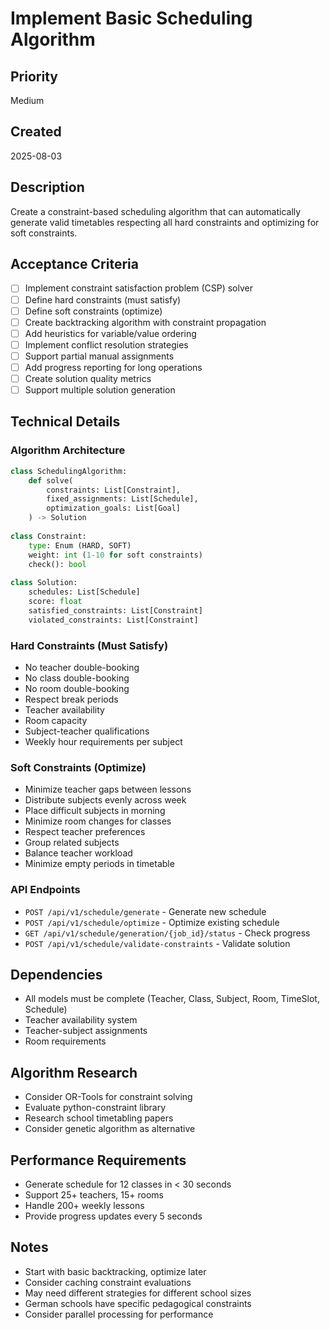 # Implement Basic Scheduling Algorithm

## Priority
Medium

## Created
2025-08-03

## Description
Create a constraint-based scheduling algorithm that can automatically generate valid timetables respecting all hard constraints and optimizing for soft constraints.

## Acceptance Criteria
- [ ] Implement constraint satisfaction problem (CSP) solver
- [ ] Define hard constraints (must satisfy)
- [ ] Define soft constraints (optimize)
- [ ] Create backtracking algorithm with constraint propagation
- [ ] Add heuristics for variable/value ordering
- [ ] Implement conflict resolution strategies
- [ ] Support partial manual assignments
- [ ] Add progress reporting for long operations
- [ ] Create solution quality metrics
- [ ] Support multiple solution generation

## Technical Details
### Algorithm Architecture
```python
class SchedulingAlgorithm:
    def solve(
        constraints: List[Constraint],
        fixed_assignments: List[Schedule],
        optimization_goals: List[Goal]
    ) -> Solution
    
class Constraint:
    type: Enum (HARD, SOFT)
    weight: int (1-10 for soft constraints)
    check(): bool
    
class Solution:
    schedules: List[Schedule]
    score: float
    satisfied_constraints: List[Constraint]
    violated_constraints: List[Constraint]
```

### Hard Constraints (Must Satisfy)
- No teacher double-booking
- No class double-booking  
- No room double-booking
- Respect break periods
- Teacher availability
- Room capacity
- Subject-teacher qualifications
- Weekly hour requirements per subject

### Soft Constraints (Optimize)
- Minimize teacher gaps between lessons
- Distribute subjects evenly across week
- Place difficult subjects in morning
- Minimize room changes for classes
- Respect teacher preferences
- Group related subjects
- Balance teacher workload
- Minimize empty periods in timetable

### API Endpoints
- `POST /api/v1/schedule/generate` - Generate new schedule
- `POST /api/v1/schedule/optimize` - Optimize existing schedule
- `GET /api/v1/schedule/generation/{job_id}/status` - Check progress
- `POST /api/v1/schedule/validate-constraints` - Validate solution

## Dependencies
- All models must be complete (Teacher, Class, Subject, Room, TimeSlot, Schedule)
- Teacher availability system
- Teacher-subject assignments
- Room requirements

## Algorithm Research
- Consider OR-Tools for constraint solving
- Evaluate python-constraint library
- Research school timetabling papers
- Consider genetic algorithm as alternative

## Performance Requirements
- Generate schedule for 12 classes in < 30 seconds
- Support 25+ teachers, 15+ rooms
- Handle 200+ weekly lessons
- Provide progress updates every 5 seconds

## Notes
- Start with basic backtracking, optimize later
- Consider caching constraint evaluations
- May need different strategies for different school sizes
- German schools have specific pedagogical constraints
- Consider parallel processing for performance
